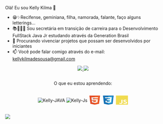 Olá! Eu sou Kelly Kilma 👋

- 😁✨Recifense, geminiana, filha, namorada, falante, faço alguns letterings...
- 📚👩🏾‍💻 Sou secretária em transição de carreira para o Desenvolvimento FullStack Java Jr estudando através da Generation Brasil
- 🚀 Procurando vivenciar projetos que possam ser desenvolvidos por iniciantes
- 📫 Você pode falar comigo através do e-mail: kellykilmadesousa@gmail.com

<div align="center">

  <a href="https://github.com/">
  <img height="180em" src="https://github-readme-stats.vercel.app/api?username=kellykilmadesousa&show_icons=true&theme=dracula&include_all_commits=true&count_private=true"/>
  <img height="180em" src="https://github-readme-stats.vercel.app/api/top-langs/?username=kellykilmadesousa&layout=compact&langs_count=7&theme=dracula"/>
</a>

##

O que eu estou aprendendo: 

<div style="display: inline_block"><br>

  <img align="center" alt="Kelly-JAVA" height="50" width="50" src="https://cdn.jsdelivr.net/gh/devicons/devicon/icons/java/java-original.svg">
  <img align="center" alt="Kelly-Js" height="30" width="40" src="https://cdn.jsdelivr.net/gh/devicons/devicon/icons/spring/spring-original.svg">
  <img align="center" alt="Kelly-HTML" height="30" width="40" src="https://raw.githubusercontent.com/devicons/devicon/master/icons/html5/html5-original.svg">
  <img align="center" alt="Kelly-CSS" height="30" width="40" src="https://raw.githubusercontent.com/devicons/devicon/master/icons/css3/css3-original.svg">
  <img align="center" alt="Kelly-Js" height="30" width="40" src="https://raw.githubusercontent.com/devicons/devicon/master/icons/javascript/javascript-plain.svg"> 
  
</div> 
</div>

##

<div>
 <a href="https://www.linkedin.com/in/kellykilma/"target-"_blank"><img src="https://img.shields.io/badge/-LindeIn-%230077B5?Syle=for-the-badge&logo=linkedin&logoColor=white" target"_blank"></a>
</div>
